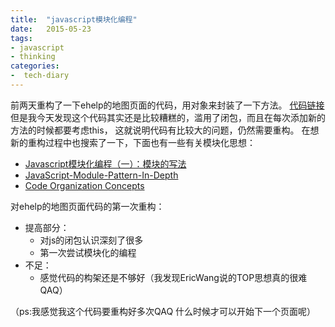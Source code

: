 ```yaml
---
title:  "javascript模块化编程"
date:   2015-05-23
tags:
- javascript
- thinking
categories:     
-  tech-diary
---
```


前两天重构了一下ehelp的地图页面的代码，用对象来封装了一下方法。
[代码链接](https://github.com/dengal3/ehelp/blob/gh-pages/amap-api-first-try.js)
但是我今天发现这个代码其实还是比较糟糕的，滥用了闭包，而且在每次添加新的方法的时候都要考虑this，
这就说明代码有比较大的问题，仍然需要重构。
在想新的重构过程中也搜索了一下，下面也有一些有关模块化思想：

+   [Javascript模块化编程（一）：模块的写法](http://www.ruanyifeng.com/blog/2012/10/javascript_module.html)
+   [JavaScript-Module-Pattern-In-Depth](http://www.adequatelygood.com/JavaScript-Module-Pattern-In-Depth.html)
+   [Code Organization Concepts](http://learn.jquery.com/code-organization/concepts/)

对ehelp的地图页面代码的第一次重构：

+   提高部分： 
    +   对js的闭包认识深刻了很多
    +   第一次尝试模块化的编程
+   不足：
    +   感觉代码的构架还是不够好（我发现EricWang说的TOP思想真的很难QAQ）

（ps:我感觉我这个代码要重构好多次QAQ 什么时候才可以开始下一个页面呢）
